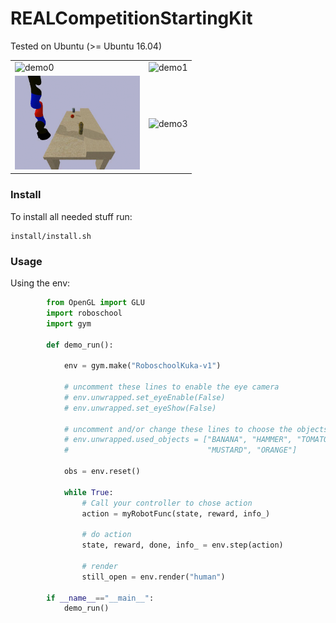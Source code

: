 # REALCompetitionStartingKit
Tested on Ubuntu (>= Ubuntu 16.04)

<TABLE " BORDER="0">
<TR>
<TD><img src="docs/figs/demo0.gif" alt="demo0" width="200"></TD>
<TD><img src="docs/figs/demo1.gif" alt="demo1" width="200"></TD>
</TR><TR>
<TD><img src="docs/figs/demo2.gif" alt="demo2" width="200"></TD>
<TD><img src="docs/figs/demo3.gif" alt="demo3" width="200"></TD>
</TR>
</TABLE>

### Install
To install all needed stuff run:

    install/install.sh

### Usage
Using the env:
```python
        from OpenGL import GLU
        import roboschool
        import gym

        def demo_run():
        
            env = gym.make("RoboschoolKuka-v1")
            
            # uncomment these lines to enable the eye camera
            # env.unwrapped.set_eyeEnable(False)
            # env.unwrapped.set_eyeShow(False)
            
            # uncomment and/or change these lines to choose the objects to use
            # env.unwrapped.used_objects = ["BANANA", "HAMMER", "TOMATO_SOUP_CAN", 
            #                               "MUSTARD", "ORANGE"]

            obs = env.reset()  
    
            while True:
                # Call your controller to chose action 
                action = myRobotFunc(state, reward, info_)
                
                # do action
                state, reward, done, info_ = env.step(action)
                
                # render
                still_open = env.render("human")
                             
        if __name__=="__main__":
            demo_run()
```
